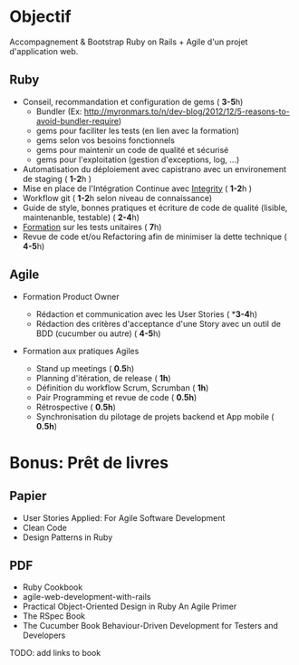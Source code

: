 # Objectif

Accompagnement & Bootstrap Ruby on Rails + Agile d'un projet d'application web.

## Ruby

- Conseil, recommandation et configuration de gems ( **3-5**h)
   - Bundler (Ex: http://myronmars.to/n/dev-blog/2012/12/5-reasons-to-avoid-bundler-require)
   - gems pour faciliter les tests (en lien avec la formation)
   - gems selon vos besoins fonctionnels
   - gems pour maintenir un code de qualité et sécurisé
   - gems pour l'exploitation (gestion d'exceptions, log, ...)
- Automatisation du déploiement avec capistrano avec un environement de staging ( **1-2**h )
- Mise en place de l'Intégration Continue avec [Integrity]( http://integrity.github.com/ ) ( **1-2**h )
- Workflow git ( **1-2**h selon niveau de connaissance)
- Guide de style, bonnes pratiques et écriture de code de qualité (lisible, maintenanble, testable) ( **2-4**h)
- [Formation](http://21croissants.github.com/atelier-testing-rails/) sur les tests unitaires ( **7**h)
- Revue de code et/ou Refactoring afin de minimiser la dette technique ( **4-5**h)

## Agile

- Formation Product Owner
    - Rédaction et communication avec les User Stories ( ***3-4**h)
    - Rédaction des critères d'acceptance d'une Story avec un outil de BDD (cucumber ou autre) ( **4-5**h)

- Formation aux pratiques Agiles
    - Stand up meetings ( **0.5**h)
    - Planning d'itération, de release ( **1h**)
    - Définition du workflow Scrum, Scrumban ( **1h**)
    - Pair Programming et revue de code ( **0.5h**)
    - Rétrospective ( **0.5h**)
    - Synchronisation du pilotage de projets backend et App mobile ( **0.5h**)

# Bonus: Prêt de livres

## Papier

- User Stories Applied: For Agile Software Development
- Clean Code
- Design Patterns in Ruby

## PDF

- Ruby Cookbook
- agile-web-development-with-rails
- Practical Object-Oriented Design in Ruby An Agile Primer
- The RSpec Book
- The Cucumber Book Behaviour-Driven Development for Testers and Developers

TODO: add links to book
